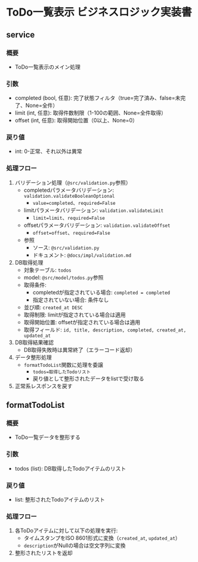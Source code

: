 # ToDo一覧表示 ビジネスロジック実装書

## service
### 概要
- ToDo一覧表示のメイン処理

### 引数
- completed (bool, 任意): 完了状態フィルタ（true=完了済み、false=未完了、None=全件）
- limit (int, 任意): 取得件数制限（1-100の範囲、None=全件取得）
- offset (int, 任意): 取得開始位置（0以上、None=0）

### 戻り値
- int: 0-正常、それ以外は異常

### 処理フロー
1. バリデーション処理（`@src/validation.py`参照）
    - completedパラメータバリデーション: `validation.validateBooleanOptional`
        - `value=completed`、`required=False`
    - limitパラメータバリデーション: `validation.validateLimit`
        - `limit=limit`、`required=False`
    - offsetパラメータバリデーション: `validation.validateOffset`
        - `offset=offset`、`required=False`
    - 参照
        - ソース: `@src/validation.py`
        - ドキュメント: `@docs/impl/validation.md`
2. DB取得処理
    - 対象テーブル: `todos`
    - model: `@src/model/todos.py`参照
    - 取得条件:
        - completedが指定されている場合: `completed = completed`
        - 指定されていない場合: 条件なし
    - 並び順: `created_at DESC`
    - 取得制限: limitが指定されている場合は適用
    - 取得開始位置: offsetが指定されている場合は適用
    - 取得フィールド: `id, title, description, completed, created_at, updated_at`
3. DB取得結果確認
    - DB取得失敗時は異常終了（エラーコード返却）
4. データ整形処理
    - `formatTodoList`関数に処理を委譲
        - `todos=取得したTodoリスト`
        - 戻り値として整形されたデータをlistで受け取る
5. 正常系レスポンスを戻す

## formatTodoList
### 概要
- ToDo一覧データを整形する

### 引数
- todos (list): DB取得したTodoアイテムのリスト

### 戻り値
- list: 整形されたTodoアイテムのリスト

### 処理フロー
1. 各ToDoアイテムに対して以下の処理を実行:
    - タイムスタンプをISO 8601形式に変換（`created_at`, `updated_at`）
    - `description`がNullの場合は空文字列に変換
2. 整形されたリストを返却